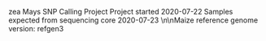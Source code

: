 zea Mays SNP Calling Project
Project started 2020-07-22
Samples expected from sequencing core 2020-07-23
\n\nMaize reference genome version: refgen3
